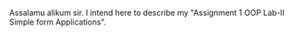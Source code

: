 Assalamu alikum sir.
I intend here to describe my "Assignment 1 OOP Lab-II Simple form Applications".
